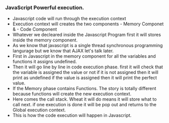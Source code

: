 ### JavaScript Powerful execution.

- Javascript code will run through the execution context
- Execution context will creates the two components - Memory Componet & - Code Component
- Whatever we decleared inside the Javascript Program first it will stores inside the memory component.
- As we know that javascript is a single thread synchronous programming langurage but we know that AJAX let's talk later.
- First in Javascript in the memory component for all the variables and functions it assigns undefined.
- Then it will go line by line in code execution phase. first it will check that the variable is assigned the value or not if it is not assigned then it will print as undefined if the value is assigned then it will print the perfect value.
- If the Memory phase contains Functions. The story is totally different because functions will create the new execution context.
- Here comes the call stack. Wheat it will do means it will store what to call next. if one execution is done it will be pop out and returns to the Global execution context. 
- This is how the code execution will happen in Javascript.